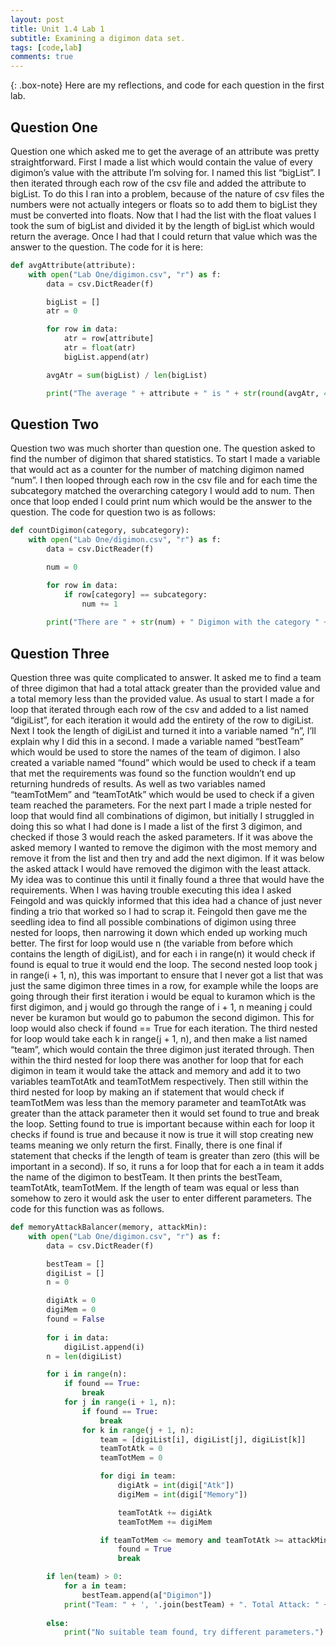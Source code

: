 ```yaml
---
layout: post
title: Unit 1.4 Lab 1
subtitle: Examining a digimon data set.
tags: [code,lab]
comments: true
---
```

{: .box-note}
Here are my reflections, and code for each question in the first lab. 

## Question One
Question one which asked me to get the average of an attribute was pretty straightforward. First I made a list which would contain the value of every digimon’s value with the attribute I’m solving for. I named this list “bigList”. I then iterated through each row of the csv file and added the attribute to bigList. To do this I ran into a problem, because of the nature of csv files the numbers were not actually integers or floats so to add them to bigList they must be converted into floats. Now that I had the list with the float values I took the sum of bigList and divided it by the length of bigList which would return the average. Once I had that I could return that value which was the answer to the question. The code for it is here:
```python
def avgAttribute(attribute):
    with open("Lab One/digimon.csv", "r") as f:
        data = csv.DictReader(f)

        bigList = []
        atr = 0

        for row in data:
            atr = row[attribute]
            atr = float(atr)
            bigList.append(atr)

        avgAtr = sum(bigList) / len(bigList)

        print("The average " + attribute + " is " + str(round(avgAtr, 4))) 
```

## Question Two
Question two was much shorter than question one. The question asked to find the number of digimon that shared statistics. To start I made a variable that would act as a counter for the number of matching digimon named “num”. I then looped through each row in the csv file and for each time the subcategory matched the overarching category I would add to num. Then once that loop ended I could print num which would be the answer to the question. The code for question two is as follows:
```python
def countDigimon(category, subcategory):
    with open("Lab One/digimon.csv", "r") as f:
        data = csv.DictReader(f)

        num = 0 

        for row in data:
            if row[category] == subcategory:
                num += 1
        
        print("There are " + str(num) + " Digimon with the category " + category + " and subcategory of " + subcategory)
```

## Question Three
Question three was quite complicated to answer. It asked me to find a team of three digimon that had a total attack greater than the provided value and a total memory less than the provided value. As usual to start I made a for loop that iterated through each row of the csv and added to a list named “digiList”, for each iteration it would add the entirety of the row to digiList. Next I took the length of digiList and turned it into a variable named “n”, I’ll explain why I did this in a second. I made a variable named “bestTeam” which would be used to store the names of the team of digimon. I also created a variable named “found” which would be used to check if a team that met the requirements was found so the function wouldn’t end up returning hundreds of results. As well as two variables named “teamTotMem” and “teamTotAtk” which would be used to check if a given team reached the parameters. For the next part I made a triple nested for loop that would find all combinations of digimon, but initially I struggled in doing this so what I had done is I made a list of the first 3 digimon, and checked if those 3 would reach the asked parameters. If it was above the asked memory I wanted to remove the digimon with the most memory and remove it from the list and then try and add the next digimon. If it was below the asked attack I would have removed the digimon with the least attack. My idea was to continue this until it finally found a three that would have the requirements. When I was having trouble executing this idea I asked Feingold and was quickly informed that this idea had a chance of just never finding a trio that worked so I had to scrap it. Feingold then gave me the seedling idea to find all possible combinations of digimon using three nested for loops, then narrowing it down which ended up working much better. The first for loop would use n (the variable from before which contains the length of digiList), and for each i in range(n) it would check if found is equal to true it would end the loop. The second nested loop took j in range(i + 1, n), this was important to ensure that I never got a list that was just the same digimon three times in a row, for example while the loops are going through their first iteration i would be equal to kuramon which is the first digimon, and j would go through the range of i + 1, n meaning j could never be kuramon but would go to pabumon the second digimon. This for loop would also check if found == True for each iteration. The third nested for loop would take each k in range(j + 1, n), and then make a list named “team”, which would contain the three digimon just iterated through. Then within the third nested for loop there was another for loop that for each digimon in team it would take the attack and memory and add it to two variables teamTotAtk and teamTotMem respectively. Then still within the third nested for loop by making an if statement that would check if teamTotMem was less than the memory parameter and teamTotAtk was greater than the attack parameter then it would set found to true and break the loop. Setting found to true is important because within each for loop it checks if found is true and because it now is true it will stop creating new teams meaning we only return the first. Finally, there is one final if statement that checks if the length of team is greater than zero (this will be important in a second). If so, it runs a for loop that for each a in team it adds the name of the digimon to bestTeam. It then prints the bestTeam, teamTotAtk, teamTotMem. If the length of team was equal or less than somehow to zero it would ask the user to enter different parameters. The code for this function was as follows.
```python
def memoryAttackBalancer(memory, attackMin):
    with open("Lab One/digimon.csv", "r") as f:
        data = csv.DictReader(f)

        bestTeam = []
        digiList = []
        n = 0

        digiAtk = 0
        digiMem = 0
        found = False
        
        for i in data:
            digiList.append(i)
        n = len(digiList)

        for i in range(n):
            if found == True:  
                break  
            for j in range(i + 1, n):
                if found == True:  
                    break  
                for k in range(j + 1, n):
                    team = [digiList[i], digiList[j], digiList[k]]
                    teamTotAtk = 0
                    teamTotMem = 0

                    for digi in team:
                        digiAtk = int(digi["Atk"])
                        digiMem = int(digi["Memory"])

                        teamTotAtk += digiAtk
                        teamTotMem += digiMem

                    if teamTotMem <= memory and teamTotAtk >= attackMin:
                        found = True  
                        break 

        if len(team) > 0:
            for a in team:
                bestTeam.append(a["Digimon"])
            print("Team: " + ', '.join(bestTeam) + ". Total Attack: " + str(teamTotAtk) + ". Total Memory: " + str(teamTotMem))
        
        else:
            print("No suitable team found, try different parameters.")
```
